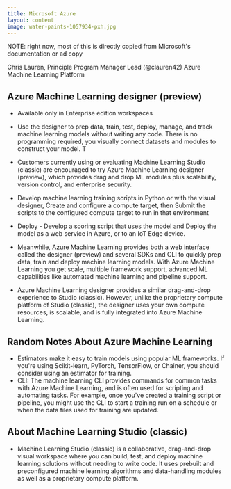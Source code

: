 ```yaml
---
title: Microsoft Azure
layout: content
image: water-paints-1057934-pxh.jpg
---
```

NOTE: right now, most of this is directly copied from Microsoft's documentation or ad copy

Chris Lauren, Principle Program Manager Lead
(@clauren42)
Azure Machine Learning Platform


## Azure Machine Learning designer (preview)
- Available only in Enterprise edition workspaces
- Use the designer to prep data, train, test, deploy, manage, and track machine learning models without writing any code. There is no programming required, you visually connect datasets and modules to construct your model. T
- Customers currently using or evaluating Machine Learning Studio (classic) are encouraged to try Azure Machine Learning designer (preview), which provides drag and drop ML modules plus scalability, version control, and enterprise security.
- Develop machine learning training scripts in Python or with the visual designer, Create and configure a compute target, then Submit the scripts to the configured compute target to run in that environment
- Deploy - Develop a scoring script that uses the model and Deploy the model as a web service in Azure, or to an IoT Edge device.

- Meanwhile, Azure Machine Learning provides both a web interface called the designer (preview) and several SDKs and CLI to quickly prep data, train and deploy machine learning models. With Azure Machine Learning you get scale, multiple framework support, advanced ML capabilities like automated machine learning and pipeline support.
- Azure Machine Learning designer provides a similar drag-and-drop experience to Studio (classic). However, unlike the proprietary compute platform of Studio (classic), the designer uses your own compute resources, is scalable, and is fully integrated into Azure Machine Learning.

## Random Notes About Azure Machine Learning
- Estimators make it easy to train models using popular ML frameworks. If you're using Scikit-learn, PyTorch, TensorFlow, or Chainer, you should consider using an estimator for training.
- CLI: The machine learning CLI provides commands for common tasks with Azure Machine Learning, and is often used for scripting and automating tasks. For example, once you've created a training script or pipeline, you might use the CLI to start a training run on a schedule or when the data files used for training are updated.


## About Machine Learning Studio (classic)
- Machine Learning Studio (classic) is a collaborative, drag-and-drop visual workspace where you can build, test, and deploy machine learning solutions without needing to write code. It uses prebuilt and preconfigured machine learning algorithms and data-handling modules as well as a proprietary compute platform.
